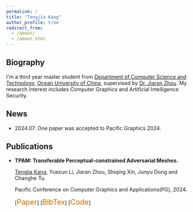 ```yaml
---
permalink: /
title: "Tengjia Kang"
author_profile: true
redirect_from: 
  - /about/
  - /about.html
---
```

## Biography
I'm a third year master student from [Department of Computer Science and Technology](https://it.ouc.edu.cn/main.htm), [Ocean University of China](https://www.ouc.edu.cn/main.htm), supervised by [Dr. Jiaran Zhou](https://jiaranzhou.github.io/). My research interest includes Computer Graphics and Artificial Intelligence Security.

## News
- 2024.07: One paper was accepted to Pacific Graphics 2024.

## Publications
- **TPAM: Transferable Perceptual-constrained Adversarial Meshes.**

  <u>Tengjia Kang</u>, Yuezun Li, Jiaran Zhou, Shiqing Xin, Junyu Dong and Changhe Tu.

  Pacific Conference on Computer Graphics and Applications(PG), 2024.
  
  [<a href="https://tengjia-kang-research.oss-cn-beijing.aliyuncs.com/TPAM/TPAM.pdf" style="text-decoration: none; color: #c16f00;font-size: 20px">Paper</a>] [<a href="https://tengjia-kang-research.oss-cn-beijing.aliyuncs.com/TPAM/scholar.bib" style="text-decoration: none; color: #c16f00;font-size: 20px">BibTex</a>] [<a href="https://github.com/Tengjia-Kang/TPAM.git" style="text-decoration: none; color: #c16f00;font-size: 20px">Code</a>]

